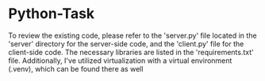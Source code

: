 # Python-Task

To review the existing code, please refer to the 'server.py' file located in the 'server' directory for the server-side code,
and the 'client.py' file for the client-side code. 
The necessary libraries are listed in the 'requirements.txt' file. Additionally, 
I've utilized virtualization with a virtual environment (.venv), which can be found there as well
